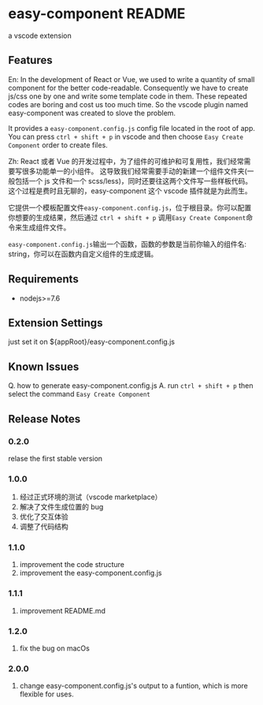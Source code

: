 # easy-component README

a vscode extension

## Features

En: In the development of React or Vue, we used to write a quantity of small component for the better code-readable. Consequently we have to create js/css one by one and write some template code in them. These repeated codes are boring and cost us too much time. So the vscode plugin named easy-component was created to slove the problem.

It provides a `easy-component.config.js` config file located in the root of app. You can press `ctrl + shift + p` in vscode and then choose `Easy Create Component` order to create files.

Zh: React 或者 Vue 的开发过程中，为了组件的可维护和可复用性，我们经常需要写很多功能单一的小组件。
这导致我们经常需要手动的新建一个组件文件夹(一般包括一个 js 文件和一个 scss/less)，同时还要往这两个文件写一些样板代码。
这个过程是费时且无聊的，easy-component 这个 vscode 插件就是为此而生。

它提供一个模板配置文件`easy-component.config.js`，位于根目录。你可以配置你想要的生成结果，然后通过 `ctrl + shift + p` 调用`Easy Create Component`命令来生成组件文件。

`easy-component.config.js`输出一个函数，函数的参数是当前你输入的组件名: string，你可以在函数内自定义组件的生成逻辑。

## Requirements

- nodejs>=7.6

## Extension Settings

just set it on \${appRoot}/easy-component.config.js

## Known Issues

Q. how to generate easy-component.config.js
A. run `ctrl + shift + p` then select the command `Easy Create Component`

## Release Notes

### 0.2.0

relase the first stable version

### 1.0.0

1. 经过正式环境的测试（vscode marketplace）
2. 解决了文件生成位置的 bug
3. 优化了交互体验
4. 调整了代码结构

### 1.1.0

1. improvement the code structure
2. improvement the easy-component.config.js

### 1.1.1

1. improvement README.md

### 1.2.0

1. fix the bug on macOs

### 2.0.0

1. change easy-component.config.js's output to a funtion, which is more flexible for uses.
